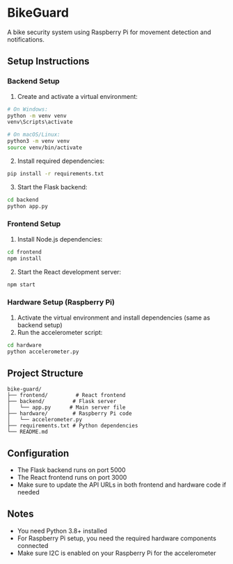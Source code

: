 # BikeGuard

A bike security system using Raspberry Pi for movement detection and notifications.

## Setup Instructions

### Backend Setup
1. Create and activate a virtual environment:
```bash
# On Windows:
python -m venv venv
venv\Scripts\activate

# On macOS/Linux:
python3 -m venv venv
source venv/bin/activate
```

2. Install required dependencies:
```bash
pip install -r requirements.txt
```

3. Start the Flask backend:
```bash
cd backend
python app.py
```

### Frontend Setup
1. Install Node.js dependencies:
```bash
cd frontend
npm install
```

2. Start the React development server:
```bash
npm start
```

### Hardware Setup (Raspberry Pi)
1. Activate the virtual environment and install dependencies (same as backend setup)
2. Run the accelerometer script:
```bash
cd hardware
python accelerometer.py
```

## Project Structure
```
bike-guard/
├── frontend/         # React frontend
├── backend/         # Flask server
│   └── app.py      # Main server file
├── hardware/        # Raspberry Pi code
│   └── accelerometer.py
├── requirements.txt # Python dependencies
└── README.md
```

## Configuration
- The Flask backend runs on port 5000
- The React frontend runs on port 3000
- Make sure to update the API URLs in both frontend and hardware code if needed

## Notes
- You need Python 3.8+ installed
- For Raspberry Pi setup, you need the required hardware components connected
- Make sure I2C is enabled on your Raspberry Pi for the accelerometer